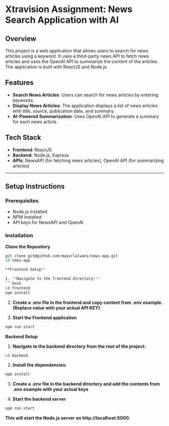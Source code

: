 # Xtravision Assignment: News Search Application with AI

## Overview

This project is a web application that allows users to search for news articles using a keyword. It uses a third-party news API to fetch news articles and uses the OpenAI API to summarize the content of the articles. The application is built with ReactJS and Node.js.

## Features

- **Search News Articles**: Users can search for news articles by entering keywords.
- **Display News Articles**: The application displays a list of news articles with title, source, publication date, and summary.
- **AI-Powered Summarization**: Uses OpenAI API to generate a summary for each news article.

## Tech Stack

- **Frontend**: ReactJS
- **Backend**: Node.js, Express
- **APIs**: NewsAPI (for fetching news articles), OpenAI API (for summarizing articles)

---

## Setup Instructions

### Prerequisites

- Node.js installed
- NPM installed
- API keys for NewsAPI and OpenAI

### Installation

**Clone the Repository**

````bash
git clone git@github.com:mayurlalwani/news-app.git
cd news-app

**Frontend Setup**

1. **Navigate to the frontend directory:**
```bash
cd frontend
npm install
````

2. **Create a .env file in the frontend and copy content from .env.example.(Replace value with your actual API KEY)**

3. **Start the Frontend application**

```bash
npm run start
```

**Backend Setup**

1. **Navigate to the backend directory from the root of the project:**

```bash
cd backend
```

2. **Install the dependencies:**

```bash
npm install
```

3. **Create a .env file in the backend directory and add the contents from .env.example with your actual keys**

4. **Start the backend server**

```bash
npm run start
```

**This will start the Node.js server on http://localhost:5000.**
